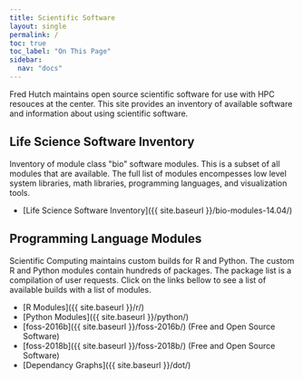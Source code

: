 ```yaml
---
title: Scientific Software 
layout: single
permalink: /
toc: true
toc_label: "On This Page"
sidebar:
  nav: "docs"
---
```


Fred Hutch maintains open source scientific software for use with HPC resouces at the center. This site provides an
inventory of available software and information about using scientific software. 

## Life Science Software Inventory
Inventory of module class "bio" software modules.  This is a subset of all modules that are available. The full
list of modules encompesses low level system libraries, math libraries, programming languages, and visualization tools. 

 - [Life Science Software Inventory]({{ site.baseurl }}/bio-modules-14.04/)

## Programming Language Modules
Scientific Computing maintains custom builds for R and Python. The
custom R and Python modules contain hundreds of packages. The package
list is a compilation of user requests.  Click on the links
bellow to see a list of available builds with a list of modules.

 - [R Modules]({{ site.baseurl }}/r/)
 - [Python Modules]({{ site.baseurl }}/python/)
 - [foss-2016b]({{ site.baseurl }}/foss-2016b/) (Free and Open Source Software)
 - [foss-2018b]({{ site.baseurl }}/foss-2018b/) (Free and Open Source Software)
 - [Dependancy Graphs]({{ site.baseurl }}/dot/)

